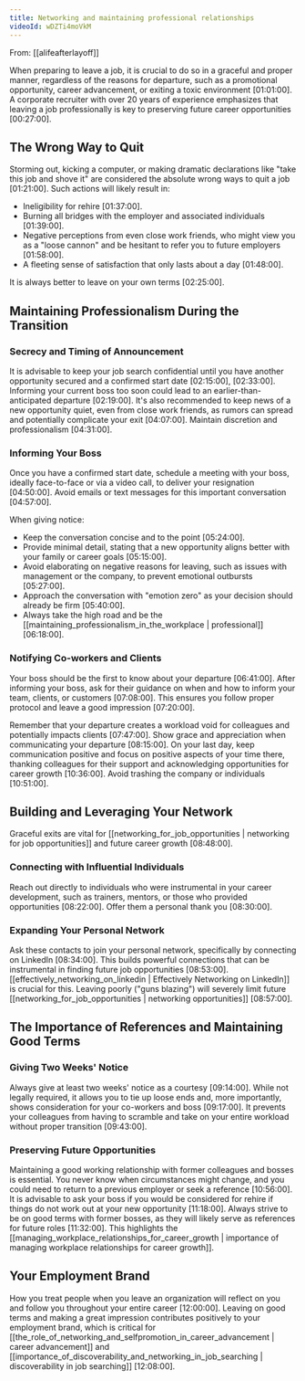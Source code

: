 ```yaml
---
title: Networking and maintaining professional relationships
videoId: wDZTi4moVkM
---
```


From: [[alifeafterlayoff]] <br/> 

When preparing to leave a job, it is crucial to do so in a graceful and proper manner, regardless of the reasons for departure, such as a promotional opportunity, career advancement, or exiting a toxic environment <a class="yt-timestamp" data-t="01:01:00">[01:01:00]</a>. A corporate recruiter with over 20 years of experience emphasizes that leaving a job professionally is key to preserving future career opportunities <a class="yt-timestamp" data-t="00:27:00">[00:27:00]</a>.

## The Wrong Way to Quit

Storming out, kicking a computer, or making dramatic declarations like "take this job and shove it" are considered the absolute wrong ways to quit a job <a class="yt-timestamp" data-t="01:21:00">[01:21:00]</a>. Such actions will likely result in:
*   Ineligibility for rehire <a class="yt-timestamp" data-t="01:37:00">[01:37:00]</a>.
*   Burning all bridges with the employer and associated individuals <a class="yt-timestamp" data-t="01:39:00">[01:39:00]</a>.
*   Negative perceptions from even close work friends, who might view you as a "loose cannon" and be hesitant to refer you to future employers <a class="yt-timestamp" data-t="01:58:00">[01:58:00]</a>.
*   A fleeting sense of satisfaction that only lasts about a day <a class="yt-timestamp" data-t="01:48:00">[01:48:00]</a>.

It is always better to leave on your own terms <a class="yt-timestamp" data-t="02:25:00">[02:25:00]</a>.

## Maintaining Professionalism During the Transition

### Secrecy and Timing of Announcement
It is advisable to keep your job search confidential until you have another opportunity secured and a confirmed start date <a class="yt-timestamp" data-t="02:15:00">[02:15:00]</a>, <a class="yt-timestamp" data-t="02:33:00">[02:33:00]</a>. Informing your current boss too soon could lead to an earlier-than-anticipated departure <a class="yt-timestamp" data-t="02:19:00">[02:19:00]</a>. It's also recommended to keep news of a new opportunity quiet, even from close work friends, as rumors can spread and potentially complicate your exit <a class="yt-timestamp" data-t="04:07:00">[04:07:00]</a>. Maintain discretion and professionalism <a class="yt-timestamp" data-t="04:31:00">[04:31:00]</a>.

### Informing Your Boss
Once you have a confirmed start date, schedule a meeting with your boss, ideally face-to-face or via a video call, to deliver your resignation <a class="yt-timestamp" data-t="04:50:00">[04:50:00]</a>. Avoid emails or text messages for this important conversation <a class="yt-timestamp" data-t="04:57:00">[04:57:00]</a>.

When giving notice:
*   Keep the conversation concise and to the point <a class="yt-timestamp" data-t="05:24:00">[05:24:00]</a>.
*   Provide minimal detail, stating that a new opportunity aligns better with your family or career goals <a class="yt-timestamp" data-t="05:15:00">[05:15:00]</a>.
*   Avoid elaborating on negative reasons for leaving, such as issues with management or the company, to prevent emotional outbursts <a class="yt-timestamp" data-t="05:27:00">[05:27:00]</a>.
*   Approach the conversation with "emotion zero" as your decision should already be firm <a class="yt-timestamp" data-t="05:40:00">[05:40:00]</a>.
*   Always take the high road and be the [[maintaining_professionalism_in_the_workplace | professional]] <a class="yt-timestamp" data-t="06:18:00">[06:18:00]</a>.

### Notifying Co-workers and Clients
Your boss should be the first to know about your departure <a class="yt-timestamp" data-t="06:41:00">[06:41:00]</a>. After informing your boss, ask for their guidance on when and how to inform your team, clients, or customers <a class="yt-timestamp" data-t="07:08:00">[07:08:00]</a>. This ensures you follow proper protocol and leave a good impression <a class="yt-timestamp" data-t="07:20:00">[07:20:00]</a>.

Remember that your departure creates a workload void for colleagues and potentially impacts clients <a class="yt-timestamp" data-t="07:47:00">[07:47:00]</a>. Show grace and appreciation when communicating your departure <a class="yt-timestamp" data-t="08:15:00">[08:15:00]</a>. On your last day, keep communication positive and focus on positive aspects of your time there, thanking colleagues for their support and acknowledging opportunities for career growth <a class="yt-timestamp" data-t="10:36:00">[10:36:00]</a>. Avoid trashing the company or individuals <a class="yt-timestamp" data-t="10:51:00">[10:51:00]</a>.

## Building and Leveraging Your Network

Graceful exits are vital for [[networking_for_job_opportunities | networking for job opportunities]] and future career growth <a class="yt-timestamp" data-t="08:48:00">[08:48:00]</a>.

### Connecting with Influential Individuals
Reach out directly to individuals who were instrumental in your career development, such as trainers, mentors, or those who provided opportunities <a class="yt-timestamp" data-t="08:22:00">[08:22:00]</a>. Offer them a personal thank you <a class="yt-timestamp" data-t="08:30:00">[08:30:00]</a>.

### Expanding Your Personal Network
Ask these contacts to join your personal network, specifically by connecting on LinkedIn <a class="yt-timestamp" data-t="08:34:00">[08:34:00]</a>. This builds powerful connections that can be instrumental in finding future job opportunities <a class="yt-timestamp" data-t="08:53:00">[08:53:00]</a>. [[effectively_networking_on_linkedin | Effectively Networking on LinkedIn]] is crucial for this. Leaving poorly ("guns blazing") will severely limit future [[networking_for_job_opportunities | networking opportunities]] <a class="yt-timestamp" data-t="08:57:00">[08:57:00]</a>.

## The Importance of References and Maintaining Good Terms

### Giving Two Weeks' Notice
Always give at least two weeks' notice as a courtesy <a class="yt-timestamp" data-t="09:14:00">[09:14:00]</a>. While not legally required, it allows you to tie up loose ends and, more importantly, shows consideration for your co-workers and boss <a class="yt-timestamp" data-t="09:17:00">[09:17:00]</a>. It prevents your colleagues from having to scramble and take on your entire workload without proper transition <a class="yt-timestamp" data-t="09:43:00">[09:43:00]</a>.

### Preserving Future Opportunities
Maintaining a good working relationship with former colleagues and bosses is essential. You never know when circumstances might change, and you could need to return to a previous employer or seek a reference <a class="yt-timestamp" data-t="10:56:00">[10:56:00]</a>. It is advisable to ask your boss if you would be considered for rehire if things do not work out at your new opportunity <a class="yt-timestamp" data-t="11:18:00">[11:18:00]</a>. Always strive to be on good terms with former bosses, as they will likely serve as references for future roles <a class="yt-timestamp" data-t="11:32:00">[11:32:00]</a>. This highlights the [[managing_workplace_relationships_for_career_growth | importance of managing workplace relationships for career growth]].

## Your Employment Brand

How you treat people when you leave an organization will reflect on you and follow you throughout your entire career <a class="yt-timestamp" data-t="12:00:00">[12:00:00]</a>. Leaving on good terms and making a great impression contributes positively to your employment brand, which is critical for [[the_role_of_networking_and_selfpromotion_in_career_advancement | career advancement]] and [[importance_of_discoverability_and_networking_in_job_searching | discoverability in job searching]] <a class="yt-timestamp" data-t="12:08:00">[12:08:00]</a>.